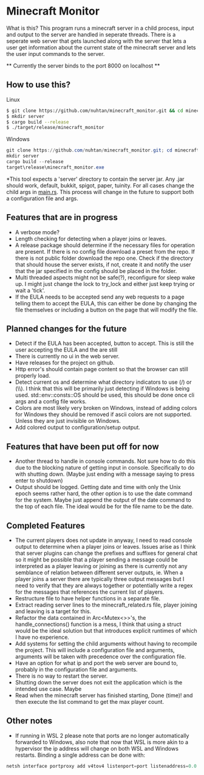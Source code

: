 # Minecraft Monitor

What is this? This program runs a minecraft server in a child process, input and output to the server are handled in seperate threads. There is a seperate web server that gets launched along with the server that lets a user get information about the current state of the minecraft server and lets the user input commands to the server.

** Currently the server binds to the port 8000 on localhost **

## How to use this?
Linux
```bash
$ git clone https://github.com/nuhtan/minecraft_monitor.git && cd minecraft_monitor
$ mkdir server
$ cargo build --release
$ ./target/release/minecraft_monitor
```

Windows
```powershell
git clone https://github.com/nuhtan/minecraft_monitor.git; cd minecraft_monitor
mkdir server
cargo build --release
target\release\minecraft_monitor.exe
```
\*This tool expects a 'server' directory to contain the server jar. Any .jar should work, default, bukkit, spigot, paper, tuinity. For all cases change the child args in [main.rs](src/main.rs). This process will change in the future to support both a configuration file and args.

## Features that are in progress
- A verbose mode?
- Length checking for detecting when a player joins or leaves.
- A release package should determine if the necessary files for operation are present. If there is no config file download a preset from the repo. If there is not public folder download the repo one. Check if the directory that should house the server exists, if not, create it and notify the user that the jar specified in the config should be placed in the folder.
- Multi threaded aspects might not be safe(?), reconfigure for sleep wake up. I might just change the lock to try_lock and either just keep trying or wait a 'tick'.
- If the EULA needs to be accepted send any web requests to a page telling them to accept the EULA, this can either be done by changing the file themselves or including a button on the page that will modify the file.

## Planned changes for the future
- Detect if the EULA has been accepted, button to accept. This is still the user accepting the EULA and the are still
- There is currently no ui in the web server.
- Have releases for the project on github.
- Http error's should contain page content so that the browser can still properly load.
- Detect current os and determine what directory indicators to use (/) or (\\\\). I think that this will be primarily just detecting if Windows is being used. std::env::consts::OS should be used, this should be done once cli args and a config file works.
- Colors are most likely very broken on Windows, instead of adding colors for Windows they should be removed if ascii colors are not supported. Unless they are just invisible on Windows.
- Add colored output to configuration/setup output.

## Features that have been put off for now
- Another thread to handle in console commands. Not sure how to do this due to the blocking nature of getting input in console. Specifically to do with shutting down. (Maybe just ending with a message saying to press enter to shutdown)
- Output should be logged. Getting date and time with only the Unix epoch seems rather hard, the other option is to use the date command for the system. Maybe just append the output of the date command to the top of each file. The ideal would be for the file name to be the date.

## Completed Features
- The current players does not update in anyway, I need to read console output to determine when a player joins or leaves. Issues arise as I think that server plugins can change the prefixes and suffixes for general chat so it might be possible that a player sending a message could be interpreted as a player leaving or joining as there is currently not any semblance of relation between different server outputs, ie. When a player joins a server there are typically three output messages but I need to verify that they are always together or potentially write a regex for the messages that references the current list of players.
- Restructure file to have helper functions in a separate file.
- Extract reading server lines to the minecraft_related.rs file, player joining and leaving is a target for this.
- Refactor the data contained in Arc<Mutex<>>'s, the handle_connections() function is a mess, I think that using a struct would be the ideal solution but that introduces explicit runtimes of which I have no experience.
- Add systems for setting the child arguments without having to recompile the project. This will include a configuration file and arguments, arguments will be taken with precedence over the configuration file.
- Have an option for what ip and port the web server are bound to, probably in the configuration file and arguments.
- There is no way to restart the server.
- Shutting down the server does not exit the application which is the intended use case. Maybe
- Read when the minecraft server has finished starting, Done (time)! and then execute the list command to get the max player count.

## Other notes
- If running in WSL 2 please note that ports are no longer automatically forwarded to Windows, also note that now that WSL is more akin to a hypervisor the ip address will change on both WSL and Windows restarts. Binding a single address can be done with: 
```powershell
netsh interface portproxy add v4tov4 listenport=port listenaddress=0.0.0.0 connectport=port connectaddress=WSLAddress
```